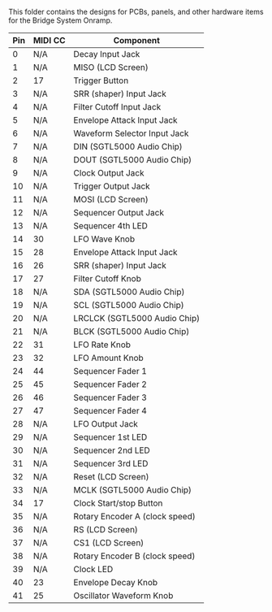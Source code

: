 This folder contains the designs for PCBs, panels, and other hardware items for the Bridge System Onramp.

|Pin| MIDI CC | Component|
|----|-----------|----------|
|0| N/A | Decay Input Jack |
|1| N/A | MISO (LCD Screen)|
|2| 17 | Trigger Button|
|3| N/A| SRR (shaper) Input Jack |
|4| N/A | Filter Cutoff Input Jack |
|5| N/A | Envelope Attack Input Jack |
|6| N/A| Waveform Selector Input Jack |
|7| N/A | DIN (SGTL5000 Audio Chip)|
|8| N/A | DOUT (SGTL5000 Audio Chip)|
|9| N/A | Clock Output Jack|
|10| N/A | Trigger Output Jack|
|11| N/A | MOSI (LCD Screen)|
|12| N/A | Sequencer Output Jack|
|13| N/A | Sequencer 4th LED|
|14| 30 | LFO Wave Knob |
|15| 28 | Envelope Attack Input Jack |
|16| 26| SRR (shaper) Input Jack |
|17| 27 | Filter Cutoff Knob |
|18| N/A |SDA (SGTL5000 Audio Chip)|
|19| N/A |SCL (SGTL5000 Audio Chip)|
|20| N/A |LRCLCK (SGTL5000 Audio Chip)|
|21| N/A |BLCK (SGTL5000 Audio Chip)|
|22| 31| LFO Rate Knob |
|23| 32 | LFO Amount Knob |
|24| 44 | Sequencer Fader 1|
|25| 45| Sequencer Fader 2|
|26| 46 | Sequencer Fader 3|
|27| 47 | Sequencer Fader 4|
|28| N/A | LFO Output Jack|
|29| N/A |Sequencer 1st LED|
|30| N/A |Sequencer 2nd LED|
|31| N/A |Sequencer 3rd LED|
|32| N/A | Reset (LCD Screen)|
|33| N/A | MCLK (SGTL5000 Audio Chip)|
|34| 17 | Clock Start/stop Button|
|35| N/A | Rotary Encoder A (clock speed)|
|36| N/A | RS (LCD Screen)|
|37| N/A | CS1 (LCD Screen)|
|38| N/A | Rotary Encoder B (clock speed)|
|39| N/A | Clock LED|
|40| 23 | Envelope Decay Knob|
|41| 25| Oscillator Waveform Knob |